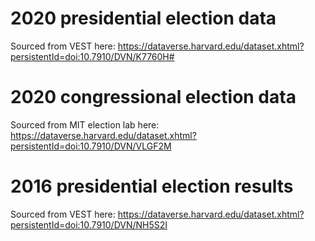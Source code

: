 
# 2020 presidential election data

Sourced from VEST here: https://dataverse.harvard.edu/dataset.xhtml?persistentId=doi:10.7910/DVN/K7760H#

# 2020 congressional election data

Sourced from MIT election lab here: https://dataverse.harvard.edu/dataset.xhtml?persistentId=doi:10.7910/DVN/VLGF2M

# 2016 presidential election results

Sourced from VEST here: https://dataverse.harvard.edu/dataset.xhtml?persistentId=doi:10.7910/DVN/NH5S2I